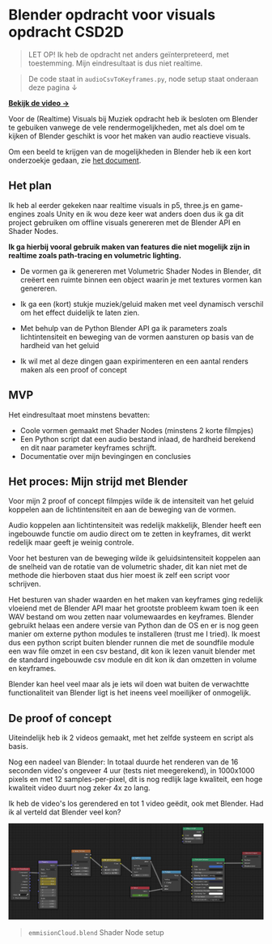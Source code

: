 # Blender opdracht voor visuals opdracht CSD2D

> LET OP! Ik heb de opdracht net anders geïnterpreteerd, met toestemming. Mijn eindresultaat is dus niet realtime.

> De code staat in `audioCsvToKeyframes.py`, node setup staat onderaan deze pagina &darr;

[**Bekijk de video &rarr;**](https://vimeo.com/422183403)


Voor de (Realtime) Visuals bij Muziek opdracht heb ik besloten om Blender te gebuiken vanwege de vele rendermogelijkheden, met als doel om te kijken of Blender geschikt is voor het maken van audio reactieve visuals.

Om een beeld te krijgen van de mogelijkheden in Blender heb ik een kort onderzoekje gedaan, zie [het document](BlenderMogelijkhedenOnderzoekje.pdf).

## Het plan

Ik heb al eerder gekeken naar realtime visuals in p5, three.js en game-engines zoals Unity en ik wou deze keer wat anders doen dus ik ga dit project gebruiken om offline visuals genereren met de Blender API en Shader Nodes. 

**Ik ga hierbij vooral gebruik maken van features die niet mogelijk zijn in realtime zoals path-tracing en volumetric lighting.**

* De vormen ga ik genereren met Volumetric Shader Nodes in Blender, dit creëert een ruimte binnen een object waarin je met textures vormen kan genereren.

* Ik ga een (kort) stukje muziek/geluid maken met veel dynamisch verschil om het effect duidelijk te laten zien.

* Met behulp van de Python Blender API ga ik parameters zoals lichtintensiteit en beweging van de vormen aansturen op basis van de hardheid van het geluid

* Ik wil met al deze dingen gaan expirimenteren en een aantal renders maken als een proof of concept

## MVP

Het eindresultaat moet minstens bevatten:
* Coole vormen gemaakt met Shader Nodes (minstens 2 korte filmpjes)
* Een Python script dat een audio bestand inlaad, de hardheid berekend en dit naar parameter keyframes schrijft.
* Documentatie over mijn bevingingen en conclusies


## Het proces: Mijn strijd met Blender

Voor mijn 2 proof of concept filmpjes wilde ik de intensiteit van het geluid koppelen aan de lichtintensiteit en aan de beweging van de vormen.

Audio koppelen aan lichtintensiteit was redelijk makkelijk, Blender heeft een ingebouwde functie om audio direct om te zetten in keyframes, dit werkt redelijk maar geeft je weinig controle.

Voor het besturen van de beweging wilde ik geluidsintensiteit koppelen aan de snelheid van de rotatie van de volumetric shader, dit kan niet met de methode die hierboven staat dus hier moest ik zelf een script voor schrijven.

Het besturen van shader waarden en het maken van keyframes ging redelijk vloeiend met de Blender API maar het grootste probleem kwam toen ik een WAV bestand om wou zetten naar volumewaardes en keyframes. Blender gebruikt helaas een andere versie van Python dan de OS en er is nog geen manier om externe python modules te installeren (trust me I tried). Ik moest dus een python script buiten blender runnen die met de soundfile module een wav file omzet in een csv bestand, dit kon ik lezen vanuit blender met de standard ingebouwde csv module en dit kon ik dan omzetten in volume en keyframes.

Blender kan heel veel maar als je iets wil doen wat buiten de verwachtte functionaliteit van Blender ligt is het ineens veel moeilijker of onmogelijk.


## De proof of concept 

Uiteindelijk heb ik 2 videos gemaakt, met het zelfde systeem en script als basis.

Nog een nadeel van Blender: In totaal duurde het renderen van de 16 seconden video's ongeveer 4 uur (tests niet meegerekend), in 1000x1000 pixels en met 12 samples-per-pixel, dit is nog redlijk lage kwaliteit, een hoge kwaliteit video duurt nog zeker 4x zo lang.

Ik heb de video's los gerendered en tot 1 video geëdit, ook met Blender. Had ik al verteld dat Blender veel kon?


![Node Setup](docs/emissionCloud_NodeSetup.png)
> `emmisionCloud.blend` Shader Node setup